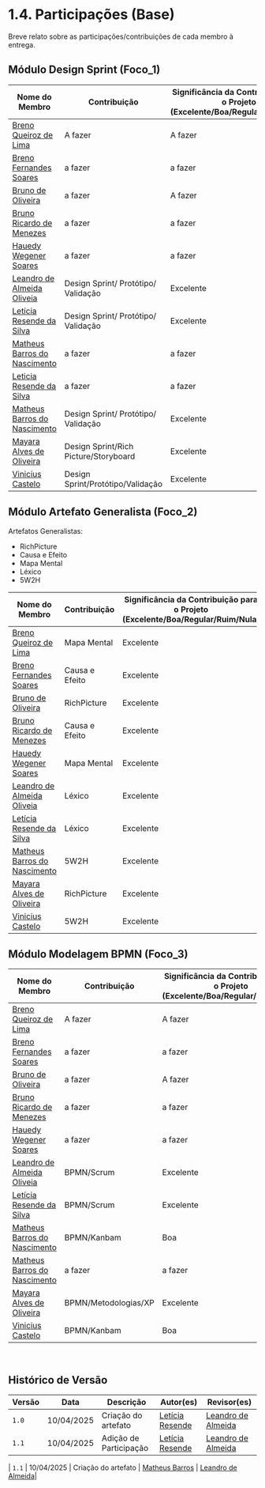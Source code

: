 # 1.4. Participações (Base)

Breve relato sobre as participações/contribuições de cada membro à entrega. 

## Módulo Design Sprint (Foco_1)


| Nome do Membro                                                         | Contribuição                                             | Significância da Contribuição para o Projeto (Excelente/Boa/Regular/Ruim/Nula) |
| ---------------------------------------------------------------------- | -------------------------------------------------------- | ------------------------------------------------------------------------------ |
| [Breno Queiroz de Lima](https://github.com/brenob6)   |  A fazer | A fazer      |
| [Breno Fernandes Soares](https://github.com/brenofrds)   |  a fazer  |  a fazer   |
| [Bruno de Oliveira](https://github.com/BrunoOLiveirax)  |  a fazer    |  A fazer  |
| [Bruno Ricardo de Menezes](https://github.com/EhOBruno)  |   a fazer    |   a fazer    |
| [Hauedy Wegener Soares](https://github.com/HauedyWS)      | a fazer | a fazer              |   
| [Leandro de Almeida Oliveia](https://github.com/leomitx10)          | Design Sprint/ Protótipo/ Validação| Excelente     |
| [Letícia Resende da Silva ](https://github.com/LeticiaResende23)     |Design Sprint/ Protótipo/ Validação       |  Excelente  |
| [Matheus Barros do Nascimento](https://github.com/Ninja-Haiyai)      | a fazer     |     a fazer  |
| [Leticia Resende da Silva ](https://github.com/LeticiaResende23)     |  a fazer       |  a fazer  |
| [Matheus Barros do Nascimento](https://github.com/Ninja-Haiyai)      | Design Sprint/ Protótipo/ Validação    |     Excelente  |
| [Mayara Alves de Oliveira](https://github.com/Mayara-tech)   |   Design Sprint/Rich Picture/Storyboard  | Excelente  |
| [Vinicius Castelo](https://github.com/Vini47)   |  Design Sprint/Protótipo/Validação | Excelente    |              


## Módulo Artefato Generalista (Foco_2)

Artefatos Generalistas:

- RichPicture
- Causa e Efeito
- Mapa Mental
- Léxico
- 5W2H

| Nome do Membro | Contribuição | Significância da Contribuição para o Projeto (Excelente/Boa/Regular/Ruim/Nula) |
| ---------------------------------------------------------------------- | -------------------------------------------------------- | ------------------------------------------------------------------------------ |
| [Breno Queiroz de Lima](https://github.com/brenob6)  | Mapa Mental| Excelente  |
| [Breno Fernandes Soares](https://github.com/brenofrds) | Causa e Efeito  |  Excelente  |
| [Bruno de Oliveira](https://github.com/BrunoOLiveirax)                   | RichPicture  |  Excelente  |
| [Bruno Ricardo de Menezes](https://github.com/EhOBruno)   | Causa e Efeito  |  Excelente |
| [Hauedy Wegener Soares](https://github.com/HauedyWS)   | Mapa Mental |   Excelente  |                  
| [Leandro de Almeida Oliveia](https://github.com/leomitx10)  | Léxico |  Excelente   |
| [Letícia Resende da Silva ](https://github.com/LeticiaResende23) | Léxico  | Excelente |
| [Matheus Barros do Nascimento](https://github.com/Ninja-Haiyai)     |   5W2H  | Excelente   |
| [Mayara Alves de Oliveira](https://github.com/Mayara-tech)   |  RichPicture  | Excelente    |
| [Vinicius Castelo](https://github.com/Vini47)  | 5W2H | Excelente   |               


## Módulo Modelagem BPMN (Foco_3)


| Nome do Membro                                                         | Contribuição                                             | Significância da Contribuição para o Projeto (Excelente/Boa/Regular/Ruim/Nula) |
| ---------------------------------------------------------------------- | -------------------------------------------------------- | ------------------------------------------------------------------------------ |
| [Breno Queiroz de Lima](https://github.com/brenob6)  | A fazer | A fazer   |
| [Breno Fernandes Soares](https://github.com/brenofrds)  | a fazer  |  a fazer   |
| [Bruno de Oliveira](https://github.com/BrunoOLiveirax)  |     a fazer        |   A fazer  |
| [Bruno Ricardo de Menezes](https://github.com/EhOBruno)    | a fazer      |     a fazer       |
| [Hauedy Wegener Soares](https://github.com/HauedyWS)     | a fazer | a fazer    |        
| [Leandro de Almeida Oliveia](https://github.com/leomitx10) | BPMN/Scrum | Excelente |
| [Letícia Resende da Silva ](https://github.com/LeticiaResende23)   |  BPMN/Scrum   | Excelente |
| [Matheus Barros do Nascimento](https://github.com/Ninja-Haiyai)    | BPMN/Kanbam   |   Boa    |
| [Matheus Barros do Nascimento](https://github.com/Ninja-Haiyai)    |  a fazer   |   a fazer    |
| [Mayara Alves de Oliveira](https://github.com/Mayara-tech)   | BPMN/Metodologias/XP  | Excelente   |
| [Vinicius Castelo](https://github.com/Vini47)  |  BPMN/Kanbam | Boa  |

<br>

## **Histórico de Versão**

| Versão | Data | Descrição | Autor(es) | Revisor(es) |
| ------ | ---- | --------- | --------- | ---------- |
| `1.0`  | 10/04/2025 | Criação do artefato | [Letícia Resende](https://github.com/LeticiaResende23) | [Leandro de Almeida](https://github.com/leomitx10)|
| `1.1`  | 10/04/2025 | Adição de Participação | [Letícia Resende](https://github.com/LeticiaResende23) | [Leandro de Almeida](https://github.com/leomitx10)|

| `1.1`  | 10/04/2025 | Criação do artefato | [Matheus Barros](https://github.com/Ninja-Haiyai) | [Leandro de Almeida](https://github.com/leomitx10)|
